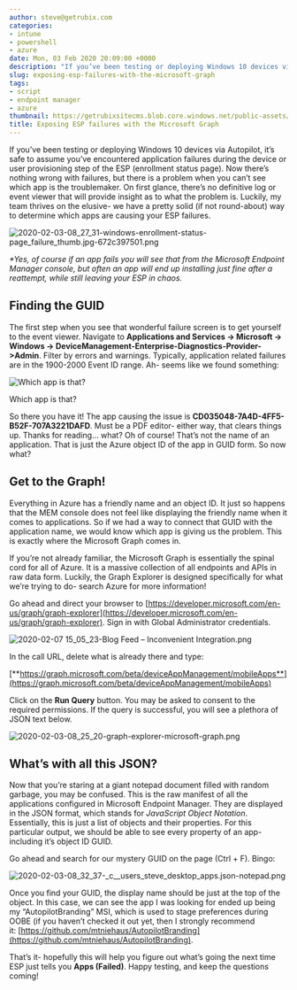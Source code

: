 ```yaml
---
author: steve@getrubix.com
categories:
- intune
- powershell
- azure
date: Mon, 03 Feb 2020 20:09:00 +0000
description: "If you’ve been testing or deploying Windows 10 devices via Autopilot, it’s safe to assume you’ve encountered application failures during the device or user provisioning step of the ESP (enrollment status page). Now there’s nothing wrong with failures, but there is a problem when you can’t see which app is the troublemaker."
slug: exposing-esp-failures-with-the-microsoft-graph
tags:
- script
- endpoint manager
- azure
thumbnail: https://getrubixsitecms.blob.core.windows.net/public-assets/content/v1/thumbnails/exposing-esp-failures-with-the-microsoft-graph_thumbnail.jpg
title: Exposing ESP failures with the Microsoft Graph
---
```


If you’ve been testing or deploying Windows 10 devices via Autopilot, it’s safe to assume you’ve encountered application failures during the device or user provisioning step of the ESP (enrollment status page). Now there’s nothing wrong with failures, but there is a problem when you can’t see which app is the troublemaker. On first glance, there’s no definitive log or event viewer that will provide insight as to what the problem is. Luckily, my team thrives on the elusive- we have a pretty solid (if not round-about) way to determine which apps are causing your ESP failures.

![2020-02-03-08_27_31-windows-enrollment-status-page_failure_thumb.jpg-672c397501.png](https://getrubixsitecms.blob.core.windows.net/public-assets/content/v1/5dd365a31aa1fd743bc30b8e/1581105967161-IUZ7KAIWU5UIKRG75SYF/2020-02-03-08_27_31-windows-enrollment-status-page_failure_thumb.jpg-672c397501.png)

_\*Yes, of course if an app fails you will see that from the Microsoft Endpoint Manager_ _console, but often an app will end up installing just fine after a reattempt, while still leaving your ESP in chaos._

Finding the GUID
----------------

The first step when you see that wonderful failure screen is to get yourself to the event viewer. Navigate to **Applications and Services -> Microsoft -> Windows -> DeviceManagement-Enterprise-Diagnostics-Provider->Admin**. Filter by errors and warnings. Typically, application related failures are in the 1900-2000 Event ID range. Ah- seems like we found something:

![Which app is that?](https://getrubixsitecms.blob.core.windows.net/public-assets/content/v1/5dd365a31aa1fd743bc30b8e/1581106029630-SBVLSPTDPIZAQ37BW4GS/2020-02-03-08_31_16-batcave-rdg.batcave.local-remote-desktop-connection-manager-v2.7.png)

Which app is that?

So there you have it! The app causing the issue is **CD035048-7A4D-4FF5-B52F-707A3221DAFD**. Must be a PDF editor- either way, that clears things up. Thanks for reading… what? Oh of course! That’s not the name of an application. That is just the Azure object ID of the app in GUID form. So now what?

Get to the Graph!
-----------------

Everything in Azure has a friendly name and an object ID. It just so happens that the MEM console does not feel like displaying the friendly name when it comes to applications. So if we had a way to connect that GUID with the application name, we would know which app is giving us the problem. This is exactly where the Microsoft Graph comes in.

If you’re not already familiar, the Microsoft Graph is essentially the spinal cord for all of Azure. It is a massive collection of all endpoints and APIs in raw data form. Luckily, the Graph Explorer is designed specifically for what we’re trying to do- search Azure for more information!

Go ahead and direct your browser to [https://developer.microsoft.com/en-us/graph/graph-explorer](https://developer.microsoft.com/en-us/graph/graph-explorer). Sign in with Global Administrator credentials.

![2020-02-07 15_05_23-Blog Feed – Inconvenient Integration.png](https://getrubixsitecms.blob.core.windows.net/public-assets/content/v1/5dd365a31aa1fd743bc30b8e/1581106057588-7M5N26PXP5AUKTRHRYXQ/2020-02-07+15_05_23-Blog+Feed+%E2%80%93+Inconvenient+Integration.png)

In the call URL, delete what is already there and type:

[**https://graph.microsoft.com/beta/deviceAppManagement/mobileApps**](https://graph.microsoft.com/beta/deviceAppManagement/mobileApps)

Click on the **Run Query** button. You may be asked to consent to the required permissions. If the query is successful, you will see a plethora of JSON text below.

![2020-02-03-08_25_20-graph-explorer-microsoft-graph.png](https://getrubixsitecms.blob.core.windows.net/public-assets/content/v1/5dd365a31aa1fd743bc30b8e/1581106080228-ET8R7O3H8VFJVJXPL6W2/2020-02-03-08_25_20-graph-explorer-microsoft-graph.png)

What’s with all this JSON?
--------------------------

Now that you’re staring at a giant notepad document filled with random garbage, you may be confused. This is the raw manifest of all the applications configured in Microsoft Endpoint Manager. They are displayed in the JSON format, which stands for _JavaScript Object Notation_. Essentially, this is just a list of objects and their properties. For this particular output, we should be able to see every property of an app- including it’s object ID GUID.

Go ahead and search for our mystery GUID on the page (Ctrl + F). Bingo:

![2020-02-03-08_32_37-_c__users_steve_desktop_apps.json-notepad.png](https://getrubixsitecms.blob.core.windows.net/public-assets/content/v1/5dd365a31aa1fd743bc30b8e/1581106137507-ULLSIGSAGV7UZD5A26YG/2020-02-03-08_32_37-_c__users_steve_desktop_apps.json-notepad.png)

Once you find your GUID, the display name should be just at the top of the object. In this case, we can see the app I was looking for ended up being my “AutopilotBranding” MSI, which is used to stage preferences during OOBE (if you haven’t checked it out yet, then I strongly recommend it: [https://github.com/mtniehaus/AutopilotBranding](https://github.com/mtniehaus/AutopilotBranding).

That’s it- hopefully this will help you figure out what’s going the next time ESP just tells you **Apps (Failed)**. Happy testing, and keep the questions coming!